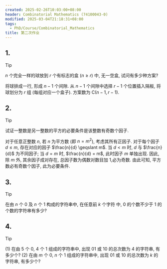 ```yaml
---
created: 2025-02-26T10:03:00+08:00
header: Combinatorial Mathematics (74100043-0)
modified: 2025-03-04T21:18:31+08:00
tags:
  - PhD/Course/Combinatorial_Mathematics
title: 第二次作业
---
```


## 1.

> [!TIP]
> $n$ 个完全一样的球放到 $r$ 个有标志的盒 $(n \geqslant r)$ 中, 无一空盒, 试问有多少种方案?

将球排成一行, 形成 $n - 1$ 个间隙. 从 $n - 1$ 个间隙中选择 $r - 1$ 个位置插入隔板, 将球划分为 $r$ 组 (每组对应一个盒子). 方案数为 $\mathop{C}(n - 1, r - 1)$.

## 2.

> [!TIP]
> 试证一整数是另一整数的平方的必要条件是该整数有奇数个因子.

对于任意正整数 $n$, 若 $n$ 为平方数 (即 $n = m^2$), 考虑其所有正因子. 对于每个因子 $d \leqslant m$, 存在对应的因子 $\frac{n}{d} \geqslant m$. 当 $d < m$ 时, $d$ 与 $\frac{n}{d}$ 为不同因子; 当 $d = m$ 时, $\frac{n}{d} = m$, 此时因子 $m$ 单独出现. 因此, 除 $m$ 外, 其余因子成对存在, 总因子数为偶数对数目加 1,必为奇数. 由此可知, 平方数必有奇数个因子, 此为必要条件.

## 3.

> [!TIP]
> 在由 $n$ 个 0 及 $n$ 个 1 构成的字符串中, 在任意前 $k$ 个字符 中, 0 的个数不少于 1 的个数的字符串有多少?

## 4.

> [!TIP]
> (1) 在由 5 个 0, 4 个 1 组成的字符串中, 出现 01 或 10 的总次数为 4 的字符串, 有多少个?
> (2) 在由 $m$ 个 0, $n$ 个 1 组成的字符串中, 出现 01 或 10 的总次数为 $k$ 的字符串, 有多少个?
